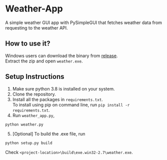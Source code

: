 # Weather-App
A simple weather GUI app with PySimpleGUI that fetches weather data from requesting to the weather API.

## How to use it?
Windows users can download the binary from [release](https://github.com/aliya-rahamani/Weather-App/blob/master/weather_app.py).  
Extract the zip and open ```weather.exe```.

## Setup Instructions
1. Make sure python 3.8 is installed on your system.
2. Clone the repository.
3. Install all the packages in ```requirements.txt```.  
 To install using pip on command line, run ```pip install -r requirements.txt```.
4. Run ```weather_app.py```,  
 ```
 python weather.py
 ```
5. [Optional] To build the .exe file, run  
 ```
 python setup.py build
 ```  
 Check ```<project-location>\build\exe.win32-2.7\weather.exe```.
